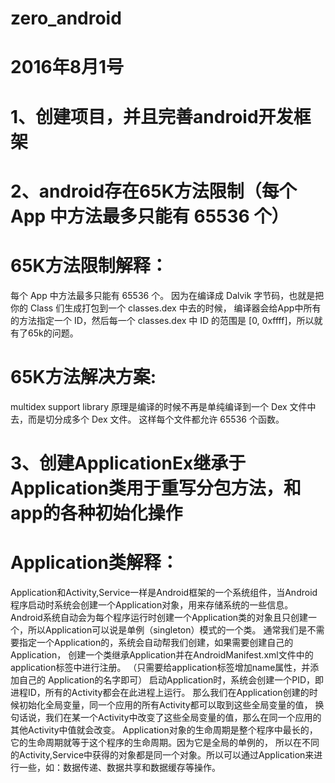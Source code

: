 # zero_android
# 2016年8月1号

# 1、创建项目，并且完善android开发框架
# 2、android存在65K方法限制（每个 App 中方法最多只能有 65536 个）

# 65K方法限制解释：
每个 App 中方法最多只能有 65536 个。
因为在编译成 Dalvik 字节码，也就是把你的 Class 们生成打包到一个 classes.dex 中去的时候，
编译器会给App中所有的方法指定一个 ID，然后每一个 classes.dex 中 ID 的范围是 [0, 0xffff]，所以就有了65k的问题。

# 65K方法解决方案:
multidex support library
原理是编译的时候不再是单纯编译到一个 Dex 文件中去，而是切分成多个 Dex 文件。
这样每个文件都允许 65536 个函数。

# 3、创建ApplicationEx继承于Application类用于重写分包方法，和app的各种初始化操作

# Application类解释：
Application和Activity,Service一样是Android框架的一个系统组件，当Android程序启动时系统会创建一个Application对象，用来存储系统的一些信息。
Android系统自动会为每个程序运行时创建一个Application类的对象且只创建一个，所以Application可以说是单例（singleton）模式的一个类。
通常我们是不需要指定一个Application的，系统会自动帮我们创建，如果需要创建自己的Application，
创建一个类继承Application并在AndroidManifest.xml文件中的application标签中进行注册。
（只需要给application标签增加name属性，并添加自己的 Application的名字即可）
启动Application时，系统会创建一个PID，即进程ID，所有的Activity都会在此进程上运行。
那么我们在Application创建的时候初始化全局变量，同一个应用的所有Activity都可以取到这些全局变量的值，
换句话说，我们在某一个Activity中改变了这些全局变量的值，那么在同一个应用的其他Activity中值就会改变。
Application对象的生命周期是整个程序中最长的，它的生命周期就等于这个程序的生命周期。因为它是全局的单例的，
所以在不同的Activity,Service中获得的对象都是同一个对象。所以可以通过Application来进行一些，如：数据传递、数据共享和数据缓存等操作。



